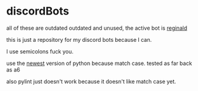 # discordBots

all of these are outdated outdated and unused, the active bot is [reginald](https://github.com/TyrantLink/reginald)

this is just a repository for my discord bots because I can.

I use semicolons fuck you.

use the [newest](https://www.python.org/downloads/release/python-3100b1/) version of python because match case. tested as far back as a6

also pylint just doesn't work because it doesn't like match case yet.
